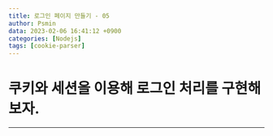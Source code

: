 ```yaml
---
title: 로그인 페이지 만들기 - 05
author: Psmin
data: 2023-02-06 16:41:12 +0900
categories: [Nodejs]
tags: [cookie-parser]
---
```


# 쿠키와 세션을 이용해 로그인 처리를 구현해보자.

---

##
